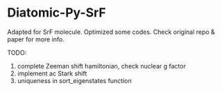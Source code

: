 # Diatomic-Py-SrF

Adapted for SrF molecule. Optimized some codes. Check original repo & paper for more info.

<!-- Best practices:

1. specify function argument type (int, float, etc) and output type
2. specify output functions in sub-modules (using leading underscore in function name to indicate internal functions and specify \_\_all\_\_ argument)
3. use dataclass instead of dict -->

TODO:

1. complete Zeeman shift hamiltonian, check nuclear g factor
2. implement ac Stark shift
3. uniqueness in sort_eigenstates function